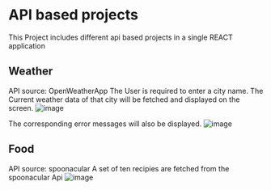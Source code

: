 # API based projects

This Project includes different api based projects in a single REACT application

## Weather 
API source: OpenWeatherApp
The User is required to enter a city name. 
The Current weather data of that city will be fetched and displayed on the screen.
![image](https://github.com/user-attachments/assets/3fce66af-544f-4b50-a391-91d1a59f1f1c)

The corresponding error messages will also be displayed.
![image](https://github.com/user-attachments/assets/44fb0f0b-42c5-4e33-be77-27457de0a51f)

## Food
API source: spoonacular
A set of ten recipies are fetched from the spoonacular Api
![image](https://github.com/user-attachments/assets/d7850cc6-41ab-4787-918b-daa6a4c679d4)
